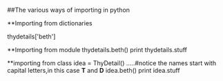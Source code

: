 ##The various ways of importing in python

**Importing from dictionaries
 
thydetails['beth']

**Importing from module
thydetails.beth()
print thydetails.stuff

**importing from class
idea = ThyDetail() .....#notice the names start with capital letters,in this case **T** and **D**
idea.beth()
print idea.stuff
